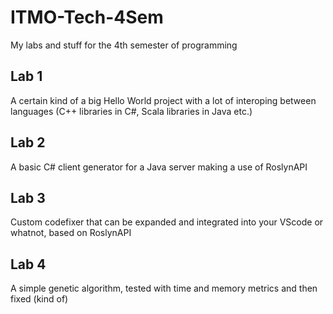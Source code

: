 # ITMO-Tech-4Sem
My labs and stuff for the 4th semester of programming

## Lab 1
A certain kind of a big Hello World project with a lot of interoping between languages (C++ libraries in C#, Scala libraries in Java etc.)

## Lab 2
A basic C# client generator for a Java server making a use of RoslynAPI

## Lab 3
Custom codefixer that can be expanded and integrated into your VScode or whatnot, based on RoslynAPI

## Lab 4
A simple genetic algorithm, tested with time and memory metrics and then fixed (kind of)
